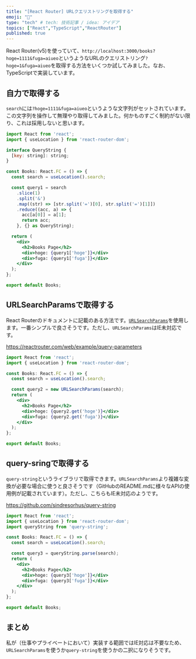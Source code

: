 ```yaml
---
title: "[React Router] URLクエリストリングを取得する"
emoji: "🍺"
type: "tech" # tech: 技術記事 / idea: アイデア
topics: ["React","TypeScript","ReactRouter"]
published: true
---
```



React Router(v5)を使っていて、`http://localhost:3000/books?hoge=1111&fuga=aiueo`というようなURLのクエリストリング`?hoge=1&fuga=aiueo`を取得する方法をいくつか試してみました。なお、TypeScriptで実装しています。


## 自力で取得する

`search`には`?hoge=1111&fuga=aiueo`というような文字列がセットされています。この文字列を操作して無理やり取得してみました。何かものすごく制約がない限り、これは採用しないと思います。

```jsx
import React from 'react';
import { useLocation } from 'react-router-dom';

interface QueryString {
  [key: string]: string;
}

const Books: React.FC = () => {
  const search = useLocation().search;

  const query1 = search
    .slice(1)
    .split('&')
    .map((str) => [str.split('=')[0], str.split('=')[1]])
    .reduce((acc, a) => {
      acc[a[0]] = a[1];
      return acc;
    }, {} as QueryString);

  return (
    <div>
      <h2>Books Page</h2>
      <div>hoge: {query1['hoge']}</div>
      <div>fuga: {query1['fuga']}</div>
    </div>
  );
};

export default Books;
```



## URLSearchParamsで取得する

React Routerのドキュメントに記載のある方法です。[`URLSearchParams`](https://developer.mozilla.org/ja/docs/Web/API/URLSearchParams)を使用します。一番シンプルで良さそうです。ただし、`URLSearchParams`はIE未対応です。

https://reactrouter.com/web/example/query-parameters

```jsx
import React from 'react';
import { useLocation } from 'react-router-dom';

const Books: React.FC = () => {
  const search = useLocation().search;

  const query2 = new URLSearchParams(search);
  return (
    <div>
      <h2>Books Page</h2>
      <div>hoge: {query2.get('hoge')}</div>
      <div>fuga: {query2.get('fuga')}</div>
    </div>
  );
};

export default Books;
```



## query-sringで取得する

`query-string`というライブラリで取得できます。`URLSearchParams`より複雑な変換が必要な場合に使うと良さそうです（GitHubのREADME.mdに様々なAPIの使用例が記載されています）。ただし、こちらもIE未対応のようです。

https://github.com/sindresorhus/query-string

```jsx
import React from 'react';
import { useLocation } from 'react-router-dom';
import queryString from 'query-string';

const Books: React.FC = () => {
  const search = useLocation().search;

  const query3 = queryString.parse(search);
  return (
    <div>
      <h2>Books Page</h2>
      <div>hoge: {query3['hoge']}</div>
      <div>fuga: {query3['fuga']}</div>
    </div>
  );
};

export default Books;
```



## まとめ

私が（仕事やプライベートにおいて）実装する範囲ではIE対応は不要なため、`URLSearchParams`を使うか`query-string`を使うかの二択になりそうです。

